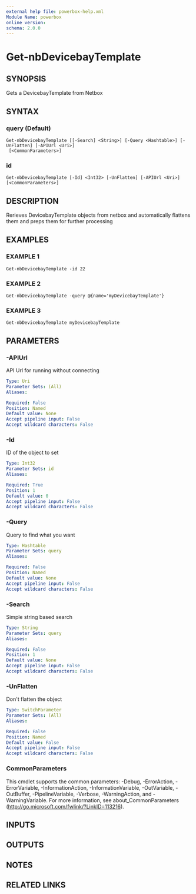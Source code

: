 ```yaml
---
external help file: powerbox-help.xml
Module Name: powerbox
online version:
schema: 2.0.0
---
```


# Get-nbDevicebayTemplate

## SYNOPSIS
Gets a DevicebayTemplate from Netbox

## SYNTAX

### query (Default)
```
Get-nbDevicebayTemplate [[-Search] <String>] [-Query <Hashtable>] [-UnFlatten] [-APIUrl <Uri>]
 [<CommonParameters>]
```

### id
```
Get-nbDevicebayTemplate [-Id] <Int32> [-UnFlatten] [-APIUrl <Uri>] [<CommonParameters>]
```

## DESCRIPTION
Rerieves DevicebayTemplate objects from netbox and automatically flattens them and
preps them for further processing

## EXAMPLES

### EXAMPLE 1
```
Get-nbDevicebayTemplate -id 22
```

### EXAMPLE 2
```
Get-nbDevicebayTemplate -query @{name='myDevicebayTemplate'}
```

### EXAMPLE 3
```
Get-nbDevicebayTemplate myDevicebayTemplate
```

## PARAMETERS

### -APIUrl
API Url for running without connecting

```yaml
Type: Uri
Parameter Sets: (All)
Aliases:

Required: False
Position: Named
Default value: None
Accept pipeline input: False
Accept wildcard characters: False
```

### -Id
ID of the object to set

```yaml
Type: Int32
Parameter Sets: id
Aliases:

Required: True
Position: 1
Default value: 0
Accept pipeline input: False
Accept wildcard characters: False
```

### -Query
Query to find what you want

```yaml
Type: Hashtable
Parameter Sets: query
Aliases:

Required: False
Position: Named
Default value: None
Accept pipeline input: False
Accept wildcard characters: False
```

### -Search
Simple string based search

```yaml
Type: String
Parameter Sets: query
Aliases:

Required: False
Position: 1
Default value: None
Accept pipeline input: False
Accept wildcard characters: False
```

### -UnFlatten
Don't flatten the object

```yaml
Type: SwitchParameter
Parameter Sets: (All)
Aliases:

Required: False
Position: Named
Default value: False
Accept pipeline input: False
Accept wildcard characters: False
```

### CommonParameters
This cmdlet supports the common parameters: -Debug, -ErrorAction, -ErrorVariable, -InformationAction, -InformationVariable, -OutVariable, -OutBuffer, -PipelineVariable, -Verbose, -WarningAction, and -WarningVariable.
For more information, see about_CommonParameters (http://go.microsoft.com/fwlink/?LinkID=113216).

## INPUTS

## OUTPUTS

## NOTES

## RELATED LINKS

